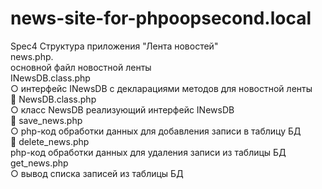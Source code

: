 # news-site-for-phpoopsecond.local
Spec4
Структура приложения "Лента новостей"<br>
news.php.<br>
основной файл новостной ленты<br>
INewsDB.class.php<br>
○ интерфейс INewsDB с декларациями методов
для новостной ленты<br>
 NewsDB.class.php<br>
○ класс NewsDB реализующий интерфейс
INewsDB<br>
 save_news.php<br>
○ php-код обработки данных для добавления
записи в таблицу БД<br>
 delete_news.php<br>
php-код обработки данных для удаления
записи из таблицы БД<br>
 get_news.php<br>
○ вывод списка записей из таблицы БД<br>
